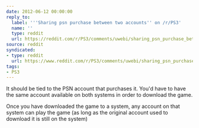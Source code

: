 ```yaml
---
date: 2012-06-12 00:00:00
reply_to:
  label: '''Sharing psn purchase between two accounts'' on /r/PS3'
  name: ''
  type: reddit
  url: https://reddit.com/r/PS3/comments/uwebi/sharing_psn_purchase_between_two_accounts/
source: reddit
syndicated:
- type: reddit
  url: https://www.reddit.com/r/PS3/comments/uwebi/sharing_psn_purchase_between_two_accounts/c4z5fvj/
tags:
- PS3
---
```


It should be tied to the PSN account that purchases it. You'd have to have the same account available on both systems in order to download the game. 

Once you have downloaded the game to a system, any account on that system can play the game (as long as the original account used to download it is still on the system)